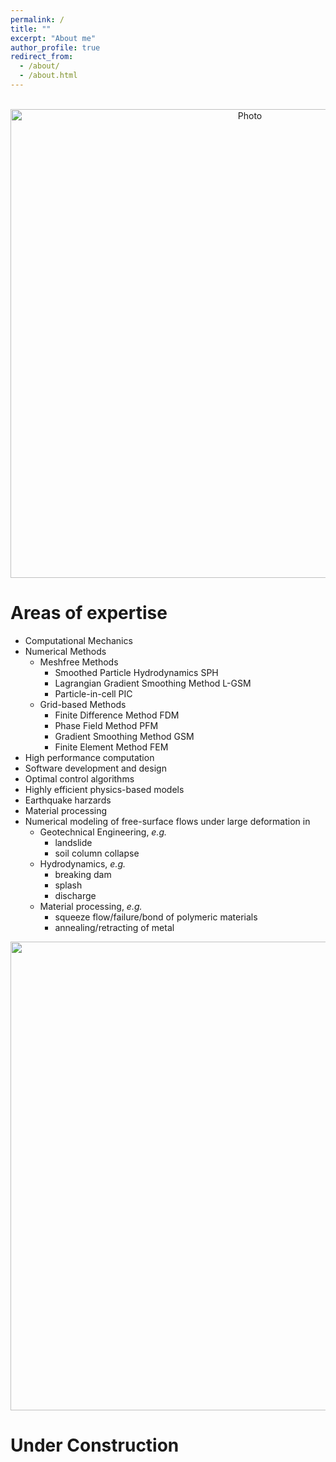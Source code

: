 ```yaml
---
permalink: /
title: ""
excerpt: "About me"
author_profile: true
redirect_from: 
  - /about/
  - /about.html
---
```


<p align="center">
  <img src="https://maozirui.github.io/images/CM1.png" alt="Photo" style="width: 750px;"/> 
</p>

# Areas of expertise
  * Computational Mechanics 
  * Numerical Methods
    * Meshfree Methods 
      * Smoothed Particle Hydrodynamics SPH
      * Lagrangian Gradient Smoothing Method L-GSM
      * Particle-in-cell PIC
    * Grid-based Methods
      * Finite Difference Method FDM
      * Phase Field Method PFM
      * Gradient Smoothing Method GSM
      * Finite Element Method FEM
  * High performance computation 
  * Software development and design 
  * Optimal control algorithms 
  * Highly efficient physics-based models 
  * Earthquake harzards 
  * Material processing 
  * Numerical modeling of free-surface flows under large deformation in 
    * Geotechnical Engineering, *e.g.* 
      * landslide
      * soil column collapse 
    * Hydrodynamics, *e.g.* 
      * breaking dam 
      * splash
      * discharge 
    * Material processing, *e.g.* 
      * squeeze flow/failure/bond of polymeric materials 
      * annealing/retracting of metal

<p align="center">
<img src="https://maozirui.github.io/images/Shear Peeling Process.gif" width="750"/>
</p>
  
# Under Construction
